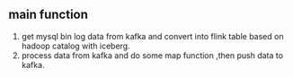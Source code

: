 ## main function
1. get mysql bin log data from kafka and convert into flink table based on hadoop catalog with iceberg.
2. process data from kafka and do some map function ,then push data to kafka.
